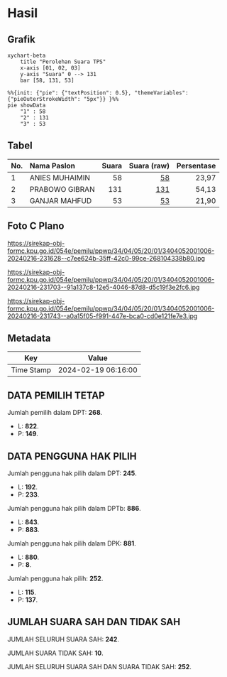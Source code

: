 # Hasil

## Grafik

```mermaid
xychart-beta
    title "Perolehan Suara TPS"
    x-axis [01, 02, 03]
    y-axis "Suara" 0 --> 131
    bar [58, 131, 53]
```

```mermaid
%%{init: {"pie": {"textPosition": 0.5}, "themeVariables": {"pieOuterStrokeWidth": "5px"}} }%%
pie showData
    "1" : 58
    "2" : 131
    "3" : 53
```

## Tabel

| No. | Nama Paslon    | Suara | Suara (raw) | Persentase |
|:--- |:-------------- | -----:| -----------:| ----------:|
| 1   | ANIES MUHAIMIN | 58    | [58][p-1]   | 23,97      |
| 2   | PRABOWO GIBRAN | 131   | [131][p-2]  | 54,13      |
| 3   | GANJAR MAHFUD  | 53    | [53][p-3]   | 21,90      |


[p-1]: https://github.com/gigit-pemilu/pemilu-2024-34-di-yogyakarta/blob/main/pilpres/hitung-suara/sub/34-di-yogyakarta/sub/04-sleman/sub/05-seyegan/sub/2001-margoluwih/sub/006-tps/sub/paslon-1.txt
[p-2]: https://github.com/gigit-pemilu/pemilu-2024-34-di-yogyakarta/blob/main/pilpres/hitung-suara/sub/34-di-yogyakarta/sub/04-sleman/sub/05-seyegan/sub/2001-margoluwih/sub/006-tps/sub/paslon-2.txt
[p-3]: https://github.com/gigit-pemilu/pemilu-2024-34-di-yogyakarta/blob/main/pilpres/hitung-suara/sub/34-di-yogyakarta/sub/04-sleman/sub/05-seyegan/sub/2001-margoluwih/sub/006-tps/sub/paslon-3.txt

## Foto C Plano

https://sirekap-obj-formc.kpu.go.id/054e/pemilu/ppwp/34/04/05/20/01/3404052001006-20240216-231628--c7ee624b-35ff-42c0-99ce-268104338b80.jpg

https://sirekap-obj-formc.kpu.go.id/054e/pemilu/ppwp/34/04/05/20/01/3404052001006-20240216-231703--91a137c8-12e5-4046-87d8-d5c19f3e2fc6.jpg

https://sirekap-obj-formc.kpu.go.id/054e/pemilu/ppwp/34/04/05/20/01/3404052001006-20240216-231743--a0a15f05-f991-447e-bca0-cd0e121fe7e3.jpg


## Metadata

| Key        | Value               |
| ---------- | ------------------- |
| Time Stamp | 2024-02-19 06:16:00 |


## DATA PEMILIH TETAP

Jumlah pemilih dalam DPT: **268**.
 * L: **822**.
 * P: **149**.

## DATA PENGGUNA HAK PILIH

Jumlah pengguna hak pilih dalam DPT: **245**.
 * L: **192**.
 * P: **233**.

Jumlah pengguna hak pilih dalam DPTb: **886**.
 * L: **843**.
 * P: **883**.

Jumlah pengguna hak pilih dalam DPK: **881**.
 * L: **880**.
 * P: **8**.

Jumlah pengguna hak pilih: **252**.
 * L: **115**.
 * P: **137**.

## JUMLAH SUARA SAH DAN TIDAK SAH

JUMLAH SELURUH SUARA SAH: **242**.

JUMLAH SUARA TIDAK SAH: **10**.

JUMLAH SELURUH SUARA SAH DAN SUARA TIDAK SAH: **252**.


